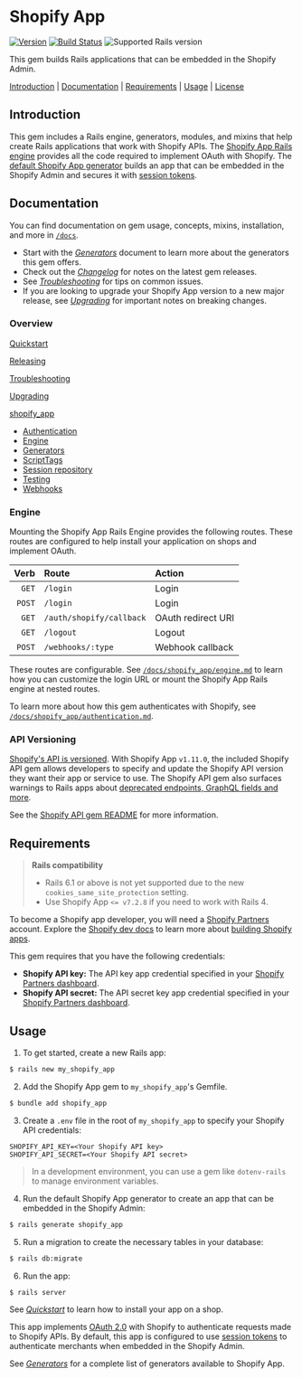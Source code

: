 # Shopify App

[![Version][gem]][gem_url] [![Build Status](https://github.com/Shopify/shopify_app/workflows/CI/badge.svg)](https://github.com/Shopify/shopify_app/actions?query=workflow%3ACI) ![Supported Rails version][supported_rails_version]

[gem]: https://img.shields.io/gem/v/shopify_app.svg
[gem_url]: https://rubygems.org/gems/shopify_app
[supported_rails_version]: https://img.shields.io/badge/rails-%3C6.1.0-orange

This gem builds Rails applications that can be embedded in the Shopify Admin.

[Introduction](#introduction) | 
[Documentation](#documentation) | 
[Requirements](#requirements) | 
[Usage](#usage) | 
[License](/LICENSE)

<!-- TODO: Introduce CONTRIBUTING.md -->

## Introduction

This gem includes a Rails engine, generators, modules, and mixins that help create Rails applications that work with Shopify APIs. The [Shopify App Rails engine](/docs/shopify_app/engine.md) provides all the code required to implement OAuth with Shopify. The [default Shopify App generator](/docs/shopify_app/generators.md#-environment-rails-generate-shopify_app) builds an app that can be embedded in the Shopify Admin and secures it with [session tokens](https://shopify.dev/concepts/apps/building-embedded-apps-using-session-tokens).

## Documentation

You can find documentation on gem usage, concepts, mixins, installation, and more in [`/docs`](/docs).

* Start with the [*Generators*](/docs/shopify_app/generators.md) document to learn more about the generators this gem offers.
* Check out the [*Changelog*](/CHANGELOG.md) for notes on the latest gem releases.
* See [*Troubleshooting*](/docs/Troubleshooting.md) for tips on common issues.
* If you are looking to upgrade your Shopify App version to a new major release, see [*Upgrading*](/docs/Upgrading.md) for important notes on breaking changes.

### Overview

[Quickstart](/docs/Quickstart.md)

[Releasing](/docs/Releasing.md)

[Troubleshooting](/docs/Troubleshooting.md)

[Upgrading](/docs/Upgrading.md)

[shopify_app](/docs/shopify_app)
  * [Authentication](/docs/shopify_app/authentication.md)
  * [Engine](/docs/shopify_app/engine.md)
  * [Generators](/docs/shopify_app/generators.md)
  * [ScriptTags](/docs/shopify_app/script-tags.md)
  * [Session repository](/docs/shopify_app/session-repository.md)
  * [Testing](/docs/shopify_app/testing.md)
  * [Webhooks](/docs/shopify_app/webhooks.md)

### Engine

Mounting the Shopify App Rails Engine provides the following routes. These routes are configured to help install your application on shops and implement OAuth.

| Verb   | Route                    | Action             |
|   ---: | :---                     | :---               |
| `GET`  | `/login`                 | Login              |
| `POST` | `/login`                 | Login              |
| `GET`  | `/auth/shopify/callback` | OAuth redirect URI |
| `GET`  | `/logout`                | Logout             |
| `POST` | `/webhooks/:type`        | Webhook callback   |

These routes are configurable. See [`/docs/shopify_app/engine.md`](/docs/shopify_app/engine.md) to learn how you can customize the login URL or mount the Shopify App Rails engine at nested routes.

To learn more about how this gem authenticates with Shopify, see [`/docs/shopify_app/authentication.md`](/docs/shopify_app/authentication.md).

### API Versioning

[Shopify's API is versioned](https://shopify.dev/concepts/about-apis/versioning). With Shopify App `v1.11.0`, the included Shopify API gem allows developers to specify and update the Shopify API version they want their app or service to use. The Shopify API gem also surfaces warnings to Rails apps about [deprecated endpoints, GraphQL fields and more](https://shopify.dev/concepts/about-apis/versioning#deprecation-practices).

See the [Shopify API gem README](https://github.com/Shopify/shopify_api/) for more information.

<!-- This section is linked to in `templates/shopify_app.rb.tt`. Be careful renaming this heading. -->
## Requirements

> **Rails compatibility** 
> * Rails 6.1 or above is not yet supported due to the new `cookies_same_site_protection` setting. 
> * Use Shopify App `<= v7.2.8` if you need to work with Rails 4.

To become a Shopify app developer, you will need a [Shopify Partners](https://www.shopify.com/partners) account. Explore the [Shopify dev docs](https://shopify.dev/concepts/shopify-introduction) to learn more about [building Shopify apps](https://shopify.dev/concepts/apps).

This gem requires that you have the following credentials:

- **Shopify API key:** The API key app credential specified in your [Shopify Partners dashboard](https://partners.shopify.com/organizations). 
- **Shopify API secret:** The API secret key app credential specified in your [Shopify Partners dashboard](https://partners.shopify.com/organizations). 

## Usage

1. To get started, create a new Rails app:

``` sh
$ rails new my_shopify_app
```

2. Add the Shopify App gem to `my_shopify_app`'s Gemfile.

```sh
$ bundle add shopify_app
```

3. Create a `.env` file in the root of `my_shopify_app` to specify your Shopify API credentials:

```
SHOPIFY_API_KEY=<Your Shopify API key>
SHOPIFY_API_SECRET=<Your Shopify API secret>
```

> In a development environment, you can use a gem like `dotenv-rails` to manage environment variables. 

4. Run the default Shopify App generator to create an app that can be embedded in the Shopify Admin:

```sh
$ rails generate shopify_app
```

5. Run a migration to create the necessary tables in your database:

```sh
$ rails db:migrate
```

6. Run the app:

```sh
$ rails server
```

See [*Quickstart*](/docs/Quickstart.md) to learn how to install your app on a shop.

This app implements [OAuth 2.0](https://shopify.dev/tutorials/authenticate-with-oauth) with Shopify to authenticate requests made to Shopify APIs. By default, this app is configured to use [session tokens](https://shopify.dev/concepts/apps/building-embedded-apps-using-session-tokens) to authenticate merchants when embedded in the Shopify Admin.

See [*Generators*](/docs/shopify_app/generators.md) for a complete list of generators available to Shopify App.
